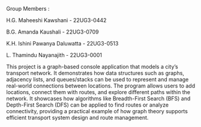 Group Members :

H.G. Maheeshi Kawshani - 22UG3-0442

B.G. Amanda Kaushali - 22UG3-0709

K.H. Ishini Pawanya Daluwatta - 22UG3-0513

L. Thamindu Nayanajith - 22UG3-0001

This project is a graph-based console application that models a city’s transport network. It demonstrates how data structures such as graphs, adjacency lists, and queues/stacks can be used to represent and manage real-world connections between locations. The program allows users to add locations, connect them with routes, and explore different paths within the network. It showcases how algorithms like Breadth-First Search (BFS) and Depth-First Search (DFS) can be applied to find routes or analyze connectivity, providing a practical example of how graph theory supports efficient transport system design and route management.